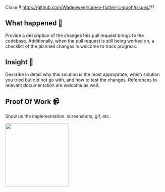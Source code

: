 Close # https://github.com/Wadeewee/survey-flutter-ic-pooh/issues/??

## What happened 👀

Provide a description of the changes this pull request brings to the codebase. Additionally, when the pull request is still being worked on, a checklist of the planned changes is welcome to track progress.

## Insight 📝

Describe in detail why this solution is the most appropriate, which solution you tried but did not go with, and how to test the changes. References to relevant documentation are welcome as well.

## Proof Of Work 📹

Show us the implementation: screenshots, gif, etc.

<img src="URL_GOES_HERE" width=200 />
